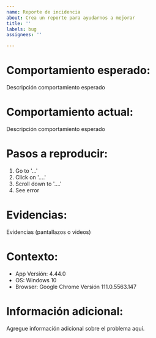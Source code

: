 ```yaml
---
name: Reporte de incidencia
about: Crea un reporte para ayudarnos a mejorar
title: ''
labels: bug
assignees: ''

---
```


# Comportamiento esperado:
Descripción comportamiento esperado

# Comportamiento actual:
Descripción comportamiento esperado

# Pasos a reproducir:
1. Go to '...'
2. Click on '....'
3. Scroll down to '....'
4. See error

# Evidencias:
Evidencias (pantallazos o videos)

# Contexto:
- App Versión: 4.44.0
- OS: Windows 10
- Browser:  Google Chrome Versión 111.0.5563.147

# Información adicional:
Agregue información adicional sobre el problema aquí.
